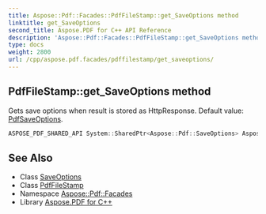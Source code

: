 ```yaml
---
title: Aspose::Pdf::Facades::PdfFileStamp::get_SaveOptions method
linktitle: get_SaveOptions
second_title: Aspose.PDF for C++ API Reference
description: 'Aspose::Pdf::Facades::PdfFileStamp::get_SaveOptions method. Gets save options when result is stored as HttpResponse. Default value: PdfSaveOptions in C++.'
type: docs
weight: 2800
url: /cpp/aspose.pdf.facades/pdffilestamp/get_saveoptions/
---
```

## PdfFileStamp::get_SaveOptions method


Gets save options when result is stored as HttpResponse. Default value: [PdfSaveOptions](../../../aspose.pdf/pdfsaveoptions/).

```cpp
ASPOSE_PDF_SHARED_API System::SharedPtr<Aspose::Pdf::SaveOptions> Aspose::Pdf::Facades::PdfFileStamp::get_SaveOptions() const
```

## See Also

* Class [SaveOptions](../../../aspose.pdf/saveoptions/)
* Class [PdfFileStamp](../)
* Namespace [Aspose::Pdf::Facades](../../)
* Library [Aspose.PDF for C++](../../../)
